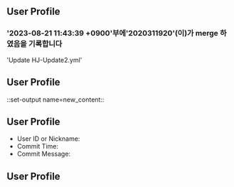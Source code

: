 ## User Profile
### '2023-08-21 11:43:39 +0900'부에'2020311920'(이)가 merge 하였음을 기록합니다

'Update HJ-Update2.yml'

## User Profile

::set-output name=new_content::
## User Profile
- User ID or Nickname: 
- Commit Time: 
- Commit Message: 

## User Profile

